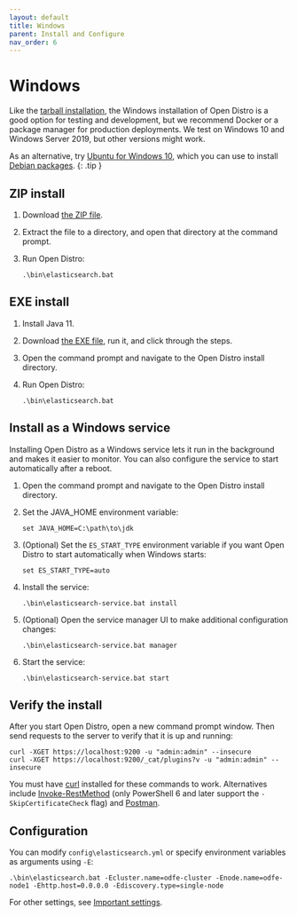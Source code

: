 ```yaml
---
layout: default
title: Windows
parent: Install and Configure
nav_order: 6
---
```


# Windows

Like the [tarball installation](../tar/), the Windows installation of Open Distro is a good option for testing and development, but we recommend Docker or a package manager for production deployments. We test on Windows 10 and Windows Server 2019, but other versions might work.

As an alternative, try [Ubuntu for Windows 10](https://www.microsoft.com/en-us/p/ubuntu/9nblggh4msv6), which you can use to install [Debian packages](../deb/).
{: .tip }


## ZIP install

1. Download [the ZIP file](https://d3g5vo6xdbdb9a.cloudfront.net/downloads/odfe-windows/ode-windows-zip/opendistroforelasticsearch-{{site.odfe_version}}-windows-x64.zip).

1. Extract the file to a directory, and open that directory at the command prompt.

1. Run Open Distro:

   ```
   .\bin\elasticsearch.bat
   ```


## EXE install

1. Install Java 11.

1. Download [the EXE file](https://d3g5vo6xdbdb9a.cloudfront.net/downloads/odfe-windows/odfe-executables/opendistroforelasticsearch-{{site.odfe_version}}-windows-x64.exe), run it, and click through the steps.

1. Open the command prompt and navigate to the Open Distro install directory.

1. Run Open Distro:

   ```
   .\bin\elasticsearch.bat
   ```


## Install as a Windows service

Installing Open Distro as a Windows service lets it run in the background and makes it easier to monitor. You can also configure the service to start automatically after a reboot.

1. Open the command prompt and navigate to the Open Distro install directory.

1. Set the JAVA_HOME environment variable:

   ```
   set JAVA_HOME=C:\path\to\jdk
   ```

1. (Optional) Set the `ES_START_TYPE` environment variable if you want Open Distro to start automatically when Windows starts:

   ```
   set ES_START_TYPE=auto
   ```

1. Install the service:

   ```
   .\bin\elasticsearch-service.bat install
   ```

1. (Optional) Open the service manager UI to make additional configuration changes:

   ```
   .\bin\elasticsearch-service.bat manager
   ```

1. Start the service:

   ```
   .\bin\elasticsearch-service.bat start
   ```


## Verify the install

After you start Open Distro, open a new command prompt window. Then send requests to the server to verify that it is up and running:

```
curl -XGET https://localhost:9200 -u "admin:admin" --insecure
curl -XGET https://localhost:9200/_cat/plugins?v -u "admin:admin" --insecure
```

You must have [curl](https://curl.haxx.se/windows/) installed for these commands to work. Alternatives include [Invoke-RestMethod](https://docs.microsoft.com/en-us/powershell/module/microsoft.powershell.utility/invoke-restmethod?view=powershell-6) (only PowerShell 6 and later support the `-SkipCertificateCheck` flag) and [Postman](https://www.getpostman.com/downloads/).


## Configuration

You can modify `config\elasticsearch.yml` or specify environment variables as arguments using `-E`:

```
.\bin\elasticsearch.bat -Ecluster.name=odfe-cluster -Enode.name=odfe-node1 -Ehttp.host=0.0.0.0 -Ediscovery.type=single-node
```

For other settings, see [Important settings](../docker/#important-settings).
